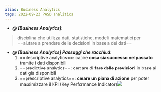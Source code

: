 ```yaml
---
alias: Business Analytics
tags: 2022-09-23 PASD analitics
---
```


- ***@ [Business Analytics]***:
> disciplina che utilizza dati, statistiche, modelli matematici per ==aiutare a prendere delle decisioni in base a dei dati==


- ***@ [Business Analytics] Passaggi che racchiud***:
	1. ==descriptive analytics==: capire **cosa sia successo nel passato** tramite i dati disponibili
	2. ==predictive analytics==: cercare di **fare delle previsioni** in base ai dati già disponibili
	3. ==prescriptive analytics==: **creare un piano di azione** per poter massimizzare il KPI (Key Performance Indicator)![](Uni/PASD/img/businessAnalytics.jpeg)
